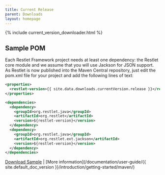 ```yaml
---
title: Current Release
parent: Downloads
layout: homepage
---
```


{% include current_version_downloader.html %}


## Sample POM
Each Restlet Framework project needs at least one dependency: the Restlet core module and we assume that you will use Jackson for JSON support. As Restlet is now published into the Maven Central repository, just edit the pom.xml file for your project and add the following lines of text:

```xml
<properties>
  <restlet-version>{{ site.data.downloads.currentVersion.release }}</restlet-version>
</properties>

<dependencies>
  <dependency>
    <groupId>org.restlet.java</groupId>
    <artifactId>org.restlet</artifactId>
    <version>${restlet-version}</version>
  </dependency>
  <dependency>
    <groupId>org.restlet.java</groupId>
    <artifactId>org.restlet.ext.jackson</artifactId>
    <version>${restlet-version}</version>
  </dependency>
</dependencies>
```

[Download Sample](/downloads/current/pom.xml) |
[More information](/documentation/user-guide/{{ site.default_doc_version }}/introduction/getting-started/maven/)
